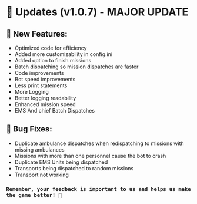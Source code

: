 # 🚀 Updates (v1.0.7) - MAJOR UPDATE

## 🎉 New Features:

- Optimized code for efficiency
- Added more customizability in config.ini
- Added option to finish missions
- Batch dispatching so mission dispatches are faster
- Code improvements
- Bot speed improvements
- Less print statements
- More Logging
- Better logging readability
- Enhanced mission speed
- EMS And chief Batch Dispatches

## 🐞 Bug Fixes:
- Duplicate ambulance dispatches when redispatching to missions with missing ambulances
- Missions with more than one personnel cause the bot to crash
- Duplicate EMS Units being dispatched
- Transports being dispatched to random missions
- Transport not working


### `Remember, your feedback is important to us and helps us make the game better! 🙌`